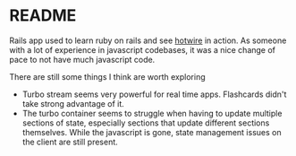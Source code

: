 # README
Rails app used to learn ruby on rails and see [hotwire](https://hotwired.dev/) in action. As someone with a lot of experience in javascript codebases, it was a nice change of pace to not have much javascript code.

There are still some things I think are worth exploring
* Turbo stream seems very powerful for real time apps. Flashcards didn't take strong advantage of it.
* The turbo container seems to struggle when having to update multiple sections of state, especially sections that update different sections themselves. While the javascript is gone, state management issues on the client are still present.

